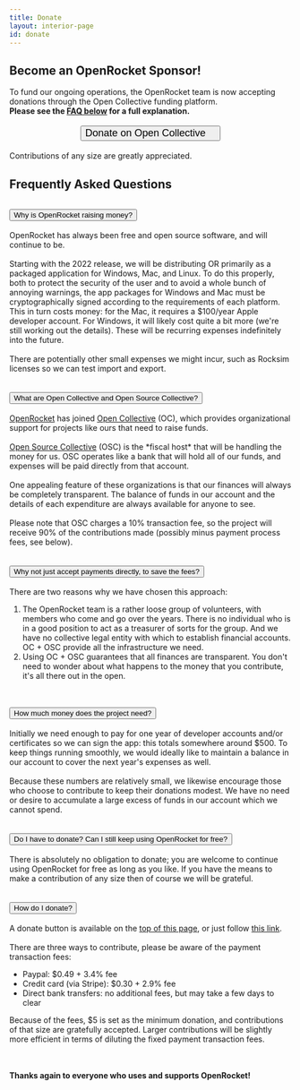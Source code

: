 ```yaml
---
title: Donate
layout: interior-page
id: donate
---
```


<script src="js/confetti.js" type="text/javascript"></script>
<script>fetti = toggleConfetti;
setTimeout(fetti, 300);
setTimeout(fetti, 800);</script>

## Become an OpenRocket Sponsor! <i class="fa-solid fa-heart"></i>
To fund our ongoing operations, the OpenRocket team is now accepting donations through the Open Collective funding platform.<br/>
**Please see the [FAQ below](donate.html#frequently-asked-questions) for a full explanation.**
​
<button id='button-donate' onclick="location.href='https://opencollective.com/openrocket#category-CONTRIBUTE'" type="button" class="btn btn-green" style="margin:1em auto; display:block; font-size: 18px; text-transform: none;">
          Donate on Open Collective <i class="fa-solid fa-circle-dollar-to-slot" style="margin-left: 1em"></i></button>

Contributions of any size are greatly appreciated.

## Frequently Asked Questions
<div>
    <button type="button" class="collapsible" style="margin-top: 15px">Why is OpenRocket raising money?</button>
    <div class="collapsible-content">
    <br/>
    OpenRocket has always been free and open source software, and will continue to be.<br/><br/>
    Starting with the 2022 release, we will be distributing OR primarily as a packaged application for Windows, Mac, and Linux. To do this properly, both to protect the security of the user and to avoid a whole bunch of annoying warnings, the app packages for Windows and Mac must be cryptographically signed according to the requirements of each platform. This in turn costs money: for the Mac, it requires a $100/year Apple developer account. For Windows, it will likely cost quite a bit more (we're still working out the details). These will be recurring expenses indefinitely into the future.<br/><br/>
    There are potentially other small expenses we might incur, such as Rocksim licenses so we can test import and export.
    <br/>
    ​</div>
​</div>

<div>
    <button type="button" class="collapsible">What are Open Collective and Open Source Collective?</button>
    <div class="collapsible-content">
    <br/>
    <a href='https://opencollective.com/openrocket' target="_blank">OpenRocket</a> has joined <a href='https://opencollective.com' target="_blank">Open Collective</a> (OC), which provides organizational support for projects like ours that need to raise funds.<br/><br/>
    <a href='https://www.oscollective.org' target="_blank">Open Source Collective</a> (OSC) is the *fiscal host* that will be handling the money for us. OSC operates like a bank that will hold all of our funds, and expenses will be paid directly from that account.
    <br/><br/>
    One appealing feature of these organizations is that our finances will always be completely transparent. The balance of funds in our account and the details of each expenditure are always available for anyone to see.
    <br/><br/>
    Please note that OSC charges a 10% transaction fee, so the project will receive 90% of the contributions made (possibly minus payment process fees, see below).
    <br/>
    ​</div>
​</div>

<div>
    <button type="button" class="collapsible">Why not just accept payments directly, to save the fees?</button>
    <div class="collapsible-content">
    <br/>
    There are two reasons why we have chosen this approach:
    <ol>
        <li>The OpenRocket team is a rather loose group of volunteers, with members who come and go over the years. There is no individual who is in a good position to act as a treasurer of sorts for the group. And we have no collective legal entity with which to establish financial accounts. OC + OSC provide all the infrastructure we need.</li>
        <li>Using OC + OSC guarantees that all finances are transparent. You don't need to wonder about what happens to the money that you contribute, it's all there out in the open.</li>
    </ol>
    ​</div>
​</div>

<div>
    <button type="button" class="collapsible">How much money does the project need?</button>
    <div class="collapsible-content">
    <br/>
    Initially we need enough to pay for one year of developer accounts and/or certificates so we can sign the app: this totals somewhere around $500. To keep things running smoothly, we would ideally like to maintain a balance in our account to cover the next year's expenses as well.
    <br/><br/>
    Because these numbers are relatively small, we likewise encourage those who choose to contribute to keep their donations modest. We have no need or desire to accumulate a large excess of funds in our account which we cannot spend.
    <br/>
    ​</div>
​</div>

<div>
    <button type="button" class="collapsible">Do I have to donate? Can I still keep using OpenRocket for free?</button>
    <div class="collapsible-content">
    <br/>
    There is absolutely no obligation to donate; you are welcome to continue using OpenRocket for free as long as you like. If you have the means to make a contribution of any size then of course we will be grateful.
    <br/>
    ​</div>
​</div>

<div>
    <button type="button" class="collapsible">How do I donate?</button>
    <div class="collapsible-content">
    <br/>
    A donate button is available on the <a href='donate.html#button-donate'>top of this page</a>, or just follow <a href='https://opencollective.com/openrocket#category-CONTRIBUTE' target="_blank">this link</a>.
    <br/><br/>
    There are three ways to contribute, please be aware of the payment transaction fees:
    <ul>
        <li>Paypal: $0.49 + 3.4% fee</li>
        <li>Credit card (via Stripe): $0.30 + 2.9% fee</li>
        <li>Direct bank transfers: no additional fees, but may take a few days to clear</li>
    </ul>
    Because of the fees, $5 is set as the minimum donation, and contributions of that size are gratefully accepted. Larger contributions will be slightly more efficient in terms of diluting the fixed payment transaction fees.
    <br/>
    ​</div>
​</div>

**Thanks again to everyone who uses and supports OpenRocket!**
